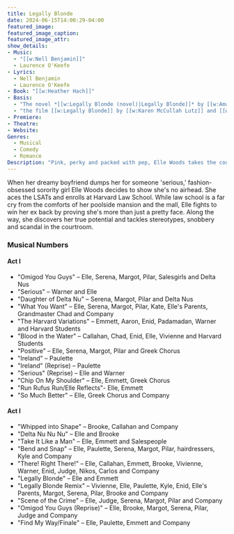 ```yaml
---
title: Legally Blonde
date: 2024-06-15T14:00:29-04:00
featured_image:
featured_image_caption: 
featured_image_attr:
show_details: 
- Music:
  - "[[w:Nell Benjamin]]"
  - Laurence O'Keefe
- Lyrics:
  - Nell Benjamin
  - Laurence O'Keefe
- Book: "[[w:Heather Hach]]"
- Basis: 
  - "The novel *[[w:Legally Blonde (novel)|Legally Blonde]]* by [[w:Amanda Brown (novelist)|Amanda Brown]]"
  - "the film [[w:Legally Blonde]] by [[w:Karen McCullah Lutz]] and [[w:Kirsten Smith (writer)|Kirsten Smith]]"
- Premiere: 
- Theatre: 
- Website: 
Genres:
  - Musical
  - Comedy
  - Romance
Description: "Pink, perky and packed with pep, Elle Woods takes the courtroom by storm, proving you can solve legal conundrums in style."
---
```

When her dreamy boyfriend dumps her for someone 'serious,' fashion-obsessed sorority girl Elle Woods decides to show she's no airhead. She aces the LSATs and enrolls at Harvard Law School. While law school is a far cry from the comforts of her poolside mansion and the mall, Elle fights to win her ex back by proving she's more than just a pretty face. Along the way, she discovers her true potential and tackles stereotypes, snobbery and scandal in the courtroom.

### Musical Numbers

#### Act I
- "Omigod You Guys" – Elle, Serena, Margot, Pilar, Salesgirls and Delta Nus
- "Serious" – Warner and Elle
- "Daughter of Delta Nu" – Serena, Margot, Pilar and Delta Nus
- "What You Want" – Elle, Serena, Margot, Pilar, Kate, Elle's Parents, Grandmaster Chad and Company
- "The Harvard Variations" – Emmett, Aaron, Enid, Padamadan, Warner and Harvard Students
- "Blood in the Water" – Callahan, Chad, Enid, Elle, Vivienne and Harvard Students
- "Positive" – Elle, Serena, Margot, Pilar and Greek Chorus
- "Ireland" – Paulette
- "Ireland" (Reprise) – Paulette
- "Serious" (Reprise) – Elle and Warner
- "Chip On My Shoulder" – Elle, Emmett, Greek Chorus
- "Run Rufus Run/Elle Reflects"- Elle, Emmett
- "So Much Better" – Elle, Greek Chorus and Company

#### Act I
- "Whipped into Shape" – Brooke, Callahan and Company
- "Delta Nu Nu Nu" – Elle and Brooke
- "Take It Like a Man" – Elle, Emmett and Salespeople
- "Bend and Snap" – Elle, Paulette, Serena, Margot, Pilar, hairdressers, Kyle and Company
- "There! Right There!" – Elle, Callahan, Emmett, Brooke, Vivienne, Warner, Enid, Judge, Nikos, Carlos and Company
- "Legally Blonde" – Elle and Emmett
- "Legally Blonde Remix" – Vivienne, Elle, Paulette, Kyle, Enid, Elle's Parents, Margot, Serena, Pilar, Brooke and Company
- "Scene of the Crime" – Elle, Judge, Serena, Margot, Pilar and Company
- "Omigod You Guys (Reprise)" – Elle, Brooke, Margot, Serena, Pilar, Judge and Company
- "Find My Way/Finale" – Elle, Paulette, Emmett and Company